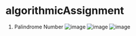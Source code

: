 # algorithmicAssignment
1. Palindrome Number
![image](https://user-images.githubusercontent.com/103206051/211208070-06c7b0af-7b94-4e89-8b60-5ef9f713a726.png)
![image](https://user-images.githubusercontent.com/103206051/211208280-fa56edd4-54fa-42f1-919a-fc4fb4719fdf.png)
![image](https://user-images.githubusercontent.com/103206051/211208316-8da27630-7af4-40fb-85bd-bc46edf010c4.png)

